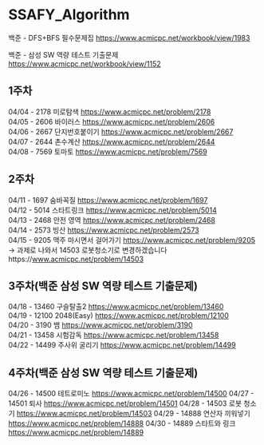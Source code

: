# SSAFY_Algorithm

백준 - DFS+BFS 필수문제집 
https://www.acmicpc.net/workbook/view/1983

백준 - 삼성 SW 역량 테스트 기출문제
https://www.acmicpc.net/workbook/view/1152

## 1주차
04/04 - 2178 미로탐색 https://www.acmicpc.net/problem/2178    
04/05 - 2606 바이러스 https://www.acmicpc.net/problem/2606    
04/06 - 2667 단지번호붙이기 https://www.acmicpc.net/problem/2667    
04/07 - 2644 촌수계산 https://www.acmicpc.net/problem/2644    
04/08 - 7569 토마토 https://www.acmicpc.net/problem/7569    

## 2주차
04/11 - 1697 숨바꼭질 https://www.acmicpc.net/problem/1697   
04/12 - 5014 스타트링크 https://www.acmicpc.net/problem/5014   
04/13 - 2468 안전 영역 https://www.acmicpc.net/problem/2468   
04/14 - 2573 빙산 https://www.acmicpc.net/problem/2573   
04/15 - 9205 맥주 마시면서 걸어가기 https://www.acmicpc.net/problem/9205     
-> 과제로 나와서 14503 로봇청소기로 변경하겠습니다https://www.acmicpc.net/problem/14503

## 3주차(백준 삼성 SW 역량 테스트 기출문제)
04/18 - 13460 구슬탈출2 https://www.acmicpc.net/problem/13460   
04/19 - 12100 2048(Easy) https://www.acmicpc.net/problem/12100   
04/20 - 3190 뱀 https://www.acmicpc.net/problem/3190   
04/21 - 13458 시험감독 https://www.acmicpc.net/problem/13458   
04/22 - 14499 주사위 굴리기 https://www.acmicpc.net/problem/14499   

## 4주차(백준 삼성 SW 역량 테스트 기출문제)
04/26 - 14500 테트로미노 https://www.acmicpc.net/problem/14500
04/27 - 14501 퇴사 https://www.acmicpc.net/problem/14501
04/28 - 14503 로봇 청소기 https://www.acmicpc.net/problem/14503
04/29 - 14888 연산자 끼워넣기 https://www.acmicpc.net/problem/14888
04/30 - 14889 스타트와 링크 https://www.acmicpc.net/problem/14889
